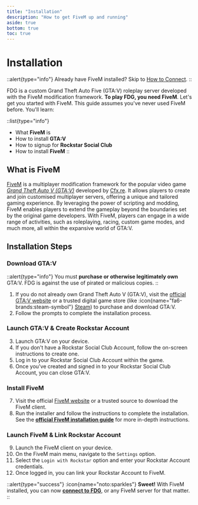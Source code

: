 ```yaml
---
title: "Installation"
description: "How to get FiveM up and running"
aside: true
bottom: true
toc: true
---
```


# Installation

::alert{type="info"}
Already have FiveM installed? Skip to [How to Connect](/server-docs/getting-started/how-to-connect).
::

FDG is a custom Grand Theft Auto Five (GTA:V) roleplay server developed with the FiveM modification framework. **To play FDG, you need FiveM**. Let's get you started with FiveM. This guide assumes you've never used FiveM before. You'll learn:

::list{type="info"}
- What **FiveM** is
- How to install **GTA:V**
- How to signup for **Rockstar Social Club**
- How to install **FiveM**
::

## What is FiveM

[FiveM](https://fivem.net/) is a multiplayer modification framework for the popular video game *[Grand Theft Auto V (GTA:V)](https://www.rockstargames.com/gta-v)* developed by [Cfx.re](https://cfx.re/). It allows players to create and join customised multiplayer servers, offering a unique and tailored gaming experience. By leveraging the power of scripting and modding, FiveM enables players to extend the gameplay beyond the boundaries set by the original game developers. With FiveM, players can engage in a wide range of activities, such as roleplaying, racing, custom game modes, and much more, all within the expansive world of GTA:V.

## Installation Steps

### Download GTA:V

::alert{type="info"}
You must **purchase or otherwise legitimately own** GTA:V. FDG is against the use of pirated or malicious copies.
::

1. If you do not already own Grand Theft Auto V (GTA:V), visit the [official GTA:V website](https://www.rockstargames.com/gta-v) or a trusted digital game store (like :icon{name="fa6-brands:steam-symbol"} [Steam](https://store.steampowered.com/)) to purchase and download GTA:V. 
2. Follow the prompts to complete the installation process.

### Launch GTA:V & Create Rockstar Account

3. Launch GTA:V on your device.
4. If you don't have a Rockstar Social Club Account, follow the on-screen instructions to create one.
5. Log in to your Rockstar Social Club Account within the game.
6. Once you've created and signed in to your Rockstar Social Club Account, you can close GTA:V.

### Install FiveM

7. Visit the official [FiveM website](https://fivem.net) or a trusted source to download the FiveM client.
8. Run the installer and follow the instructions to complete the installation. See the **[official FiveM installation guide](https://docs.fivem.net/docs/client-manual/installing-fivem/)** for more in-depth instructions.

### Launch FiveM & Link Rockstar Account

9. Launch the FiveM client on your device.
10. On the FiveM main menu, navigate to the `Settings` option.
11. Select the `Login with Rockstar` option and enter your Rockstar Account credentials.
12. Once logged in, you can link your Rockstar Account to FiveM.

::alert{type="success"}
:icon{name="noto:sparkles"} **Sweet!** With FiveM installed, you can now **[connect to FDG](/server-docs/get-started/getting-started/how-to-connect)**, or any FiveM server for that matter.
::
